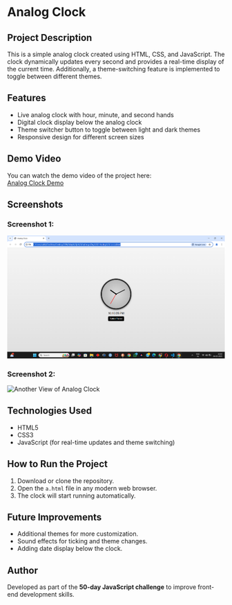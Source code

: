 # Analog Clock

## Project Description
This is a simple analog clock created using HTML, CSS, and JavaScript. The clock dynamically updates every second and provides a real-time display of the current time. Additionally, a theme-switching feature is implemented to toggle between different themes.

## Features
- Live analog clock with hour, minute, and second hands
- Digital clock display below the analog clock
- Theme switcher button to toggle between light and dark themes
- Responsive design for different screen sizes

## Demo Video
You can watch the demo video of the project here:  
[Analog Clock Demo](https://drive.google.com/file/d/1x__rvbz23fkl7553Eil52aKVwrb0kz4g/view?usp=sharing)

## Screenshots
### Screenshot 1:
![Analog Clock Screenshot](https://github.com/Sowndharya617/JavaScrip_50day_Challenge/blob/main/Day2/Screen1.png)

### Screenshot 2:
![Another View of Analog Clock](<path-to-second-screenshot>)

## Technologies Used
- HTML5
- CSS3
- JavaScript (for real-time updates and theme switching)

## How to Run the Project
1. Download or clone the repository.
2. Open the `a.html` file in any modern web browser.
3. The clock will start running automatically.

## Future Improvements
- Additional themes for more customization.
- Sound effects for ticking and theme changes.
- Adding date display below the clock.

## Author
Developed as part of the **50-day JavaScript challenge** to improve front-end development skills.
